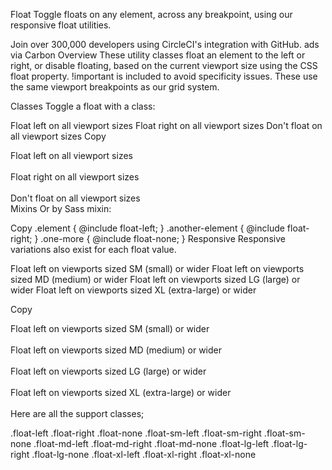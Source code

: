 

Float
Toggle floats on any element, across any breakpoint, using our responsive float utilities.

Join over 300,000 developers using CircleCI's integration with GitHub.
ads via Carbon
Overview
These utility classes float an element to the left or right, or disable floating, based on the current viewport size using the CSS float property. !important is included to avoid specificity issues. These use the same viewport breakpoints as our grid system.

Classes
Toggle a float with a class:

Float left on all viewport sizes
Float right on all viewport sizes
Don't float on all viewport sizes
Copy
<div class="float-left">Float left on all viewport sizes</div><br>
<div class="float-right">Float right on all viewport sizes</div><br>
<div class="float-none">Don't float on all viewport sizes</div>
Mixins
Or by Sass mixin:

Copy
.element {
  @include float-left;
}
.another-element {
  @include float-right;
}
.one-more {
  @include float-none;
}
Responsive
Responsive variations also exist for each float value.

Float left on viewports sized SM (small) or wider
Float left on viewports sized MD (medium) or wider
Float left on viewports sized LG (large) or wider
Float left on viewports sized XL (extra-large) or wider

Copy
<div class="float-sm-left">Float left on viewports sized SM (small) or wider</div><br>
<div class="float-md-left">Float left on viewports sized MD (medium) or wider</div><br>
<div class="float-lg-left">Float left on viewports sized LG (large) or wider</div><br>
<div class="float-xl-left">Float left on viewports sized XL (extra-large) or wider</div><br>
Here are all the support classes;

.float-left
.float-right
.float-none
.float-sm-left
.float-sm-right
.float-sm-none
.float-md-left
.float-md-right
.float-md-none
.float-lg-left
.float-lg-right
.float-lg-none
.float-xl-left
.float-xl-right
.float-xl-none
